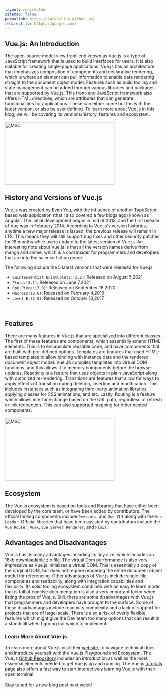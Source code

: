 ```yaml
---
layout: redirected
sitemap: false
permalink: https://karakelian.github.io/
redirect_to: https://google.com/
---
```

## Vue.js: An Introduction 
The open-source model view front-end known as Vue.js is a type of JavaScript framework that is used to build interfaces for users. It is also suitable for creating single-page applications. Vue.js has an architecture that emphasizes composition of components and declarative rendering, which is where an element can pull information to enable data rendering straight to the document object model. Features such as build tooling and state management can be added through various libraries and packages that are supported by Vue.js. This front-end JavaScript framework also offers HTML directives, which are attributes that can generate functionalities for applications. These can either come built-in with the latest version, or also be user defined. To learn more about Vue.js in this blog, we will be covering its versions/history, features and ecosystem.
<br/><br/>
<img src="https://3lhowb48prep40031529g5yj-wpengine.netdna-ssl.com/wp-content/uploads/2019/10/logo-vuejs-min.png" alt="MSC" width="350" height="200">
<br/>

## History and Versions of Vue.js
Vue.js was created by Evan You, with the influence of another TypeScript-based web application (that I also covered a few blogs ago) known as Angular. The initial development began in mid of 2013, and the first release of Vue was in February 2014. According to Vue.js's version histories, anytime a new major release is issued, the previous release will remain in LTS. This means they will still support bug fixes and other security patches for 18 months while users update to the latest version of Vue.js. An interesting note about Vue.js is that all the version names derive from manga and anime, which is a cool insider for programmers and developers that are into the science fiction genre.

The following include the 5 latest versions that were released for Vue.js
- `Quintessential Quintuplets:(3.2)`: Released on August 5,2021
- `Pluto:(3.1)`: Released on June 7,2021
- `One Piece:(3.0)`: Released on September 18,2020
- `Macross:(2.6)`: Released on February 4,2019
- `Level E:(2.5)`: Released on October 13,2017
<br/>

## Features 
There are many features in Vue.js that are specialized into different classes. The first of these features are components, which essentially extend HTML elements. This is to encapsulate reusable code, and have components that are built with pre-defined options. Templates are features that used HTML-based templates to allow binding with instance data and the rendered document object model. Vue.JS compiles templates into virtual DOM functions, and this allows it to memory components before the browser updates. Reactivity is a feature that uses objects in plain JavaScript along with optimized re-rendering. Transitions are features that allow for ways to apply effects of transition during deletion, insertion and modification. This includes instances such as integrating third-party animation libraries, applying classes for CSS animations, and etc. Lastly, Routing is a feature which allows interface change based on the URL path, regardless of refresh or link redirection. This can also supported mapping for other nested components. 
<br/><br/>
<img src="https://www.rlogical.com/wp-content/uploads/2021/05/23f-1024x538.png" alt="MSC" width="350" height="200">
<br/>

## Ecosystem
The Vue.js ecosystem is based on tools and libraries that have either been developed by the core team, or have been added by contributors. The official tooling components include `Devtools`, and `Vue CLI` along with the `Vue Loader`. Official libraries that have been assisted by contributors include the `Vue Router`, `Vuex`, `Vue Server Renderer`, and `Pinia`. 

## Advantages and Disadvantages
Vue.js has its many advantages including its tiny size, which includes an 18kb downloadable zip file. The virtual Dom performance is also very impressive as Vue.js initializes a virtual DOM. This is essentially a copy of the original DOM, but does not require rendering the entire document object model for referencing. Other advantages of Vue.js include single-file components and readability, along with integration capabilities and flexibility. Its solid tooling ecosystem combined with an easy to learn model that is full of concise documentation is also a very important factor when listing the pros of Vue.js. Still, there are some disadvantages with Vue.js that programmers and developers have brought to the surface. Some of these disadvantages include reactivity complexity and a lack of support for projects that are of large-scale. There is also a risk of overly flexible features which might give the Dev team too many options that can result in a standstill when figuring out which to implement. 

### Learn More About Vue.js
To learn more about Vue.js visit their [website][web-io], to navigate technical docs and introduce yourself with the Vue.js Playground and Ecosystem. The Vue.js [Github Repository][git-io] includes an introduction as well as the most essential elements needed to get Vue.js up and running. The Vue.js [tutorials][tutorial-io] page also offers a fast way to start interactively learning Vue.js with their open terminal.
<br/><br/>
Stay tuned for a new blog post next week!

[web-io]: https://vuejs.org/
[git-io]: https://github.com/vuejs/vue
[tutorial-io]: https://vuejs.org/tutorial/#step-1
